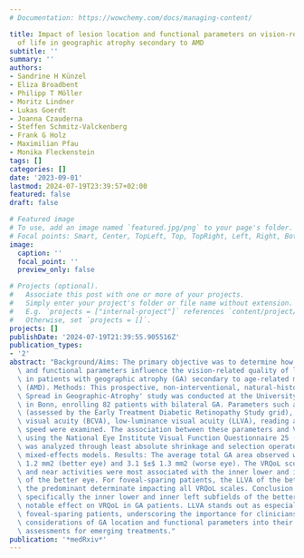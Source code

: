 ```yaml
---
# Documentation: https://wowchemy.com/docs/managing-content/

title: Impact of lesion location and functional parameters on vision-related quality
  of life in geographic atrophy secondary to AMD
subtitle: ''
summary: ''
authors:
- Sandrine H Künzel
- Eliza Broadbent
- Philipp T Möller
- Moritz Lindner
- Lukas Goerdt
- Joanna Czauderna
- Steffen Schmitz-Valckenberg
- Frank G Holz
- Maximilian Pfau
- Monika Fleckenstein
tags: []
categories: []
date: '2023-09-01'
lastmod: 2024-07-19T23:39:57+02:00
featured: false
draft: false

# Featured image
# To use, add an image named `featured.jpg/png` to your page's folder.
# Focal points: Smart, Center, TopLeft, Top, TopRight, Left, Right, BottomLeft, Bottom, BottomRight.
image:
  caption: ''
  focal_point: ''
  preview_only: false

# Projects (optional).
#   Associate this post with one or more of your projects.
#   Simply enter your project's folder or file name without extension.
#   E.g. `projects = ["internal-project"]` references `content/project/deep-learning/index.md`.
#   Otherwise, set `projects = []`.
projects: []
publishDate: '2024-07-19T21:39:55.905516Z'
publication_types:
- '2'
abstract: "Background/Aims: The primary objective was to determine how structural\
  \ and functional parameters influence the vision-related quality of life (VRQoL)\
  \ in patients with geographic atrophy (GA) secondary to age-related macular degeneration\
  \ (AMD). Methods: This prospective, non-interventional, natural-history 'Directional\
  \ Spread in Geographic-Atrophy' study was conducted at the University Eye Hospital\
  \ in Bonn, enrolling 82 patients with bilateral GA. Parameters such as GA location\
  \ (assessed by the Early Treatment Diabetic Retinopathy Study grid), best-corrected\
  \ visual acuity (BCVA), low-luminance visual acuity (LLVA), reading acuity, and\
  \ speed were examined. The association between these parameters and VRQoL, as gauged\
  \ using the National Eye Institute Visual Function Questionnaire 25 (NEI VFQ-25),\
  \ was analyzed through least absolute shrinkage and selection operator with linear\
  \ mixed-effects models. Results: The average total GA area observed was 2.9 $±$\
  \ 1.2 mm2 (better eye) and 3.1 $±$ 1.3 mm2 (worse eye). The VRQoL scores for distance\
  \ and near activities were most associated with the inner lower and inner left subfields\
  \ of the better eye. For foveal-sparing patients, the LLVA of the better eye was\
  \ the predominant determinate impacting all VRQoL scales. Conclusion: GA location,\
  \ specifically the inner lower and inner left subfields of the better eye, has a\
  \ notable effect on VRQoL in GA patients. LLVA stands out as especially vital in\
  \ foveal-sparing patients, underscoring the importance for clinicians to incorporate\
  \ considerations of GA location and functional parameters into their risk-benefit\
  \ assessments for emerging treatments."
publication: '*medRxiv*'
---
```

